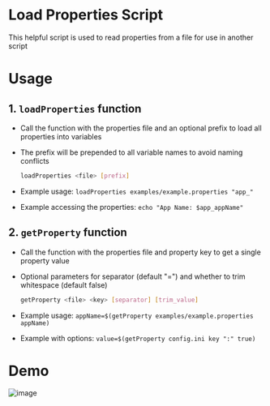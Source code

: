 # Load Properties Script
This helpful script is used to read properties from a file for use in another script

# Usage

## 1. `loadProperties` function
- Call the function with the properties file and an optional prefix to load all properties into variables
- The prefix will be prepended to all variable names to avoid naming conflicts

    ```bash
    loadProperties <file> [prefix]
    ```
- Example usage: `loadProperties examples/example.properties "app_"`
- Example accessing the properties: `echo "App Name: $app_appName"`

## 2. `getProperty` function
- Call the function with the properties file and property key to get a single property value
- Optional parameters for separator (default "=") and whether to trim whitespace (default false)

    ```bash
    getProperty <file> <key> [separator] [trim_value]
    ```
- Example usage: `appName=$(getProperty examples/example.properties appName)`
- Example with options: `value=$(getProperty config.ini key ":" true)`

# Demo

![image](https://github.com/user-attachments/assets/4b641531-f7af-41cd-a455-3ffe892edd04)
